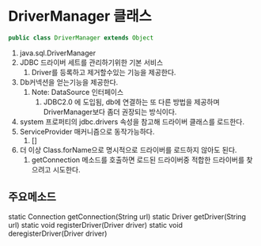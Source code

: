 # DriverManager 클래스 
```java 
public class DriverManager extends Object
```

1. java.sql.DriverManager
1. JDBC 드라이버 세트를 관리하기위한 기본 서비스
    1. Driver를 등록하고 제거할수있는 기능을 제공한다.
1. Db커넥션을 얻는기능을 제공한다.
    1. Note: DataSource 인터페이스
        1. JDBC2.0 에 도입됨, db에 연결하는 또 다른 방법을 제공하며 DriverManager보다 좀더 권장되는 방식이다.
1. system 프로퍼티의 jdbc.drivers 속성을 참고해 드라이버 클래스를 로드한다. 
1. ServiceProvider 매커니즘으로 동작가능하다.
    1. []
1. 더 이상 Class.forName으로 명시적으로 드라이버를 로드하지 않아도 된다.
    1. getConnection 메소드를 호출하면 로드된 드라이버중 적합한 드라이버를 찾으려고 시도한다.
 

## 주요메소드
static Connection getConnection(String url)
static Driver getDriver(String url)
static void	registerDriver(Driver driver)
static void	deregisterDriver(Driver driver)